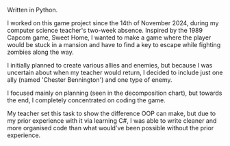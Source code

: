 Written in Python.

I worked on this game project since the 14th of November 2024, during my computer science teacher's two-week absence. Inspired by the 1989 Capcom game, Sweet Home, I wanted to make a game where the player would be stuck in a mansion and have to find a key to escape while fighting zombies along the way.

I initially planned to create various allies and enemies, but because I was uncertain about when my teacher would return, I decided to include just one ally (named 'Chester Bennington') and one type of enemy.

I focused mainly on planning (seen in the decomposition chart), but towards the end, I completely concentrated on coding the game.

My teacher set this task to show the difference OOP can make, but due to my prior experience with it via learning C#, I was able to write cleaner and more organised code than what would've been possible without the prior experience.

